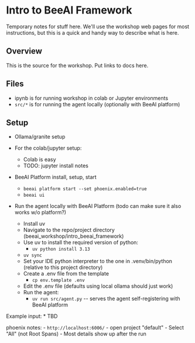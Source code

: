 # Intro to BeeAI Framework

Temporary notes for stuff here. We'll use the workshop web pages for most instructions, but this is a quick and handy way to describe what is here.

## Overview

This is the source for the workshop.
Put links to docs here.

## Files

* ipynb is for running workshop in colab or Jupyter environments
* `src/*` is for running the agent locally (optionally with BeeAI platform)

## Setup

* Ollama/granite setup

* For the colab/jupyter setup:
    * Colab is easy
    * TODO: jupyter install notes

* BeeAI Platform install, setup, start
  * `beeai platform start --set phoenix.enabled=true`
  * `beeai ui`

* Run the agent locally with BeeAI Platform (todo can make sure it also works w/o platform?)
    * Install uv
    * Navigate to the repo/project directory (beeai_workshop/intro_beeai_framework)
    * Use uv to install the required version of python:
        * `uv python install 3.13`
    * `uv sync`
    * Set your IDE python interpreter to the one in .venv/bin/python (relative to this project directory)
    * Create a .env file from the template
        * `cp env.template .env`
    * Edit the .env file (defaults using local ollama should just work)
    * Run the agent:
       * `uv run src/agent.py` -- serves the agent self-registering with BeeAI platform

Example input:
    * TBD

phoenix notes:
    - `http://localhost:6006/`
    - open project "default"
    - Select "All" (not Root Spans)
    - Most details show up after the run